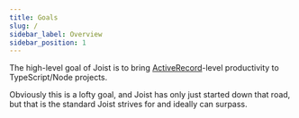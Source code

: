 ```yaml
---
title: Goals
slug: /
sidebar_label: Overview
sidebar_position: 1
---
```


The high-level goal of Joist is to bring [ActiveRecord](https://guides.rubyonrails.org/active_record_basics.html)-level productivity to TypeScript/Node projects.

Obviously this is a lofty goal, and Joist has only just started down that road, but that is the standard Joist strives for and ideally can surpass.
